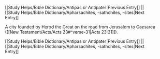 [[Study Helps/Bible Dictionary/Antipas or Antipater|Previous Entry]]  ||  [[Study Helps/Bible Dictionary/Apharsachites, -sathchites, -sites|Next Entry]]

 A city founded by Herod the Great on the road from Jerusalem to Caesarea ([[New Testament/Acts/Acts 23#^verse-31|Acts 23:31]]).

[[Study Helps/Bible Dictionary/Antipas or Antipater|Previous Entry]]  ||  [[Study Helps/Bible Dictionary/Apharsachites, -sathchites, -sites|Next Entry]]